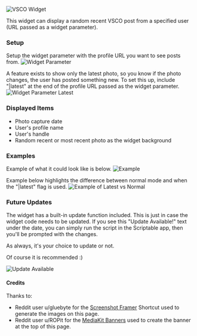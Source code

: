 ![VSCO Widget](https://i.imgur.com/GnRezQJ.png)

This widget can display a random recent VSCO post from a specified user (URL passed as a widget parameter). 

### Setup
Setup the widget parameter with the profile URL you want to see posts from.
![Widget Parameter](https://i.imgur.com/gD5uyG6.png)

A feature exists to show only the latest photo, so you know if the photo changes, the user has posted something new. To set this up, include "|latest" at the end of the profile URL passed as the widget parameter. 
![Widget Parameter Latest](https://i.imgur.com/TrEZfmo.png)

### Displayed Items
  * Photo capture date
  * User's profile name
  * User's handle
  * Random recent or most recent photo as the widget background

### Examples
Example of what it could look like is below.
![Example](https://i.imgur.com/z8CNRmx.png)


Example below highlights the difference between normal mode and when the "|latest" flag is used.
![Example of Latest vs Normal](https://i.imgur.com/CEKd1Dx.png)

### Future Updates
The widget has a built-in update function included. This is just in case the widget code needs to be updated. If you see this "Update Available!" text under the date, you can simply run the script in the Scriptable app, then you'll be prompted with the changes.

As always, it's your choice to update or not. 

Of course it is recommended :)

![Update Available](https://i.imgur.com/A13rJSj.jpg)

#### Credits
  Thanks to:
  * Reddit user u/gluebyte for the [Screenshot Framer](https://routinehub.co/shortcut/8067/) Shortcut used to generate the images on this page.
  * Reddit user u/ROPit for the [MediaKit Banners](https://routinehub.co/shortcut/1910/) used to create the banner at the top of this page.
